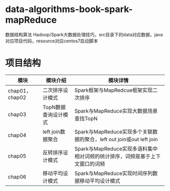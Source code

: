 # data-algorithms-book-spark-mapReduce
数据结构算法 Hadoop/Spark大数据处理技巧，src目录下的data对应数据，java对应项目代码，resource对应centos7启动脚本
# 项目结构

| 模块            | 模块介绍         | 模块详情                                                         |
| --------------- | ------------ | ------------------------------------------------------------ |
| chap01，chap02  | 二次排序设计模式 | Spark框架与MapRedcue框架实现二次排序                               |
| chap03 | TopN数据查询设计模式     | Spark与MapReduce实现大数据场景查找TopN |
| chap04    | left join数据聚合 | Spark与MapReduce实现多个关联数据的聚合，left out join或out left join        |
| chap05    | 反转排序设计模式 | Spark与MapReduce实现多语料集中相对词频的统计排序，词频是基于上下文窗口的词频        |
| chap06    | 移动平均设计模式 | Spark与MapReduce实现时间序列数据移动平均设计模式        |
